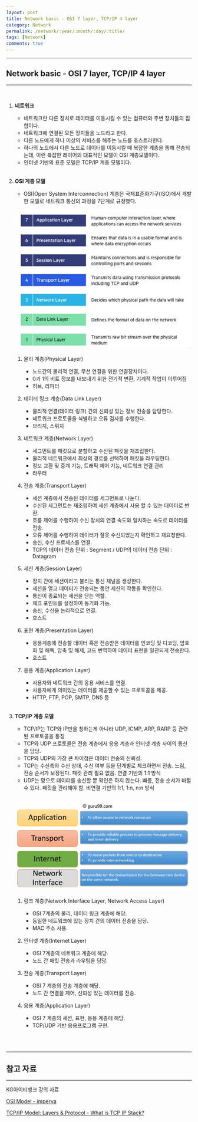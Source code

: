 ```yaml
---
layout: post
title: Network basic - OSI 7 layer, TCP/IP 4 layer
category: Network
permalink: /network/:year/:month/:day/:title/
tags: [Network]
comments: true
---
```


---

## Network basic - OSI 7 layer, TCP/IP 4 layer

---

<br>

1. **네트워크**

   - 네트워크란 다른 장치로 데이터를 이동시킬 수 있는 컴퓨터와 주변 장치들의 집합이다.
   - 네트워크에 연결된 모든 장치들을 노드라고 한다.
   - 다른 노드에게 하나 이상의 서비스를 해주는 노드를 호스트라한다.
   - 하나의 노드에서 다른 노드로 데이터를 이동시킬 때 복잡한 계층을 통해 전송되는데, 이런 복잡한 레이어의 대표적인 모델이 OSI 계층모델이다.
   - 인터넷 기반의 표준 모델은 TCP/IP 계층 모델이다.

   <br>

2. **OSI 계층 모델**

   - OSI(Open System Interconnection) 계층은 국제표준화기구(ISO)에서 개발한 모델로 네트워크 통신의 과정을 7단계로 규정했다.

   ![osi](/assets/post/network/2021-01-12-osi.JPG)

   1. 물리 계층(Physical Layer)

      - 노드간의 물리적 연결, 무선 연결을 위한 연결장치이다.
      - 0과 1의 비트 정보를 내보내기 위한 전기적 변환, 기계적 작업이 이루어짐
      - 허브, 리피터

   2. 데이터 링크 계층(Data Link Layer)

      - 물리적 연결(데이터 링크) 간의 신뢰성 있는 정보 전송을 담당한다.
      - 네트워크 프로토콜을 식별하고 오류 검사를 수행한다.
      - 브리지, 스위치

   3. 네트워크 계층(Network Layer)

      - 세그먼트를 패킷으로 분할하고 수신된 패킷을 재조립한다.
      - 물리적 네트워크에서 최상의 경로를 선택하여 패킷을 라우팅한다.
      - 정보 교환 및 중계 기능, 트래픽 제어 기능, 네트워크 연결 관리
      - 라우터

   4. 전송 계층(Transport Layer)

      - 세션 계층에서 전송된 데이터를 세그먼트로 나눈다.
      - 수신된 세그먼트는 재조립하여 세션 계층에서 사용 할 수 있는 데이터로 변환.
      - 흐름 제어를 수행하여 수신 장치의 연결 속도와 일치하는 속도로 데이터를 전송.
      - 오류 제어를 수행하여 데이터가 잘못 수신되었는지 확인하고 재요청한다.
      - 송신, 수신 프로세스를 연결.
      - TCP의 데이터 전송 단위 : Segment / UDP의 데이터 전송 단위 : Datagram

   5. 세션 계층(Session Layer)

      - 장치 간에 세션이라고 불리는 통신 채널을 생성한다.
      - 세션을 열고 데이터가 전송되는 동안 세션의 작동을 확인한다.
      - 통신이 종료되는 세션을 닫는 역할.
      - 체크 포인트를 설정하여 동기화 가능.
      - 송신, 수신을 논리적으로 연결.
      - 호스트

   6. 표현 계층(Presentation Layer)

      - 응용계층에 전송할 데이터 혹은 전송받은 데이터를 인코딩 및 디코딩, 암호화 및 해독, 압축 및 해제, 코드 번역하여 데이터 표현을 일관되게 전송한다.
      - 호스트

   7. 응용 계층(Application Layer)

      - 사용자와 네트워크 간의 응용 서비스를 연결.
      - 사용자에게 의미있는 데이터를 제공할 수 있는 프로토콜을 제공.
      - HTTP, FTP, POP, SMTP, DNS 등

      <br>

3. **TCP/IP 계층 모델**

   - TCP/IP는 TCP와 IP만을 칭하는게 아니라 UDP, ICMP, ARP, RARP 등 관련된 프로토콜을 통칭
   - TCP와 UDP 프로토콜은 전송 계층에서 응용 계층과 인터넷 계층 사이의 통신을 담당.
   - TCP와 UDP의 가장 큰 차이점은 데이터 전송의 신뢰성.
   - TCP는 수신측의 수신 상태, 수신 여부 등을 단계별로 체크하면서 전송. 느림, 전송 순서가 보장된다. 패킷 관리 필요 없음. 연결 기반의 1:1 방식
   - UDP는 망으로 데이터를 송신할 뿐 확인은 하지 않는다. 빠름, 전송 순서가 바뀔 수 있다. 패킷을 관리해야 함. 비연결 기반의 1:1, 1:n, n:n 방식

   <br>

   ![TCP/IP](/assets/post/network/2021-01-12-tcpip.JPG)

   1. 링크 계층(Network Interface Layer, Network Access Layer)

      - OSI 7계층의 물리, 데이터 링크 계층에 해당.
      - 동일한 네트워크에 있는 장치 간의 데이터 전송을 담당.
      - MAC 주소 사용.

   2. 인터넷 계층(Internet Layer)

      - OSI 7계층의 네트워크 계층에 해당.
      - 노드 간 패킷 전송과 라우팅을 담당.

   3. 전송 계층(Transport Layer)

      - OSI 7 계층의 전송 계층에 해당.
      - 노드 간 연결을 제어, 신뢰성 있는 데이터를 전송.

   4. 응용 계층(Application Layer)

      - OSI 7 계층의 세션, 표현, 응용 계층에 해당.
      - TCP/UDP 기반 응용프로그램 구현.

      <br>

<br>

---

## 참고 자료

---

KG아이티뱅크 강의 자료

[OSI Model - imperva](https://www.imperva.com/learn/application-security/osi-model/)

[TCP/IP Model: Layers & Protocol - What is TCP IP Stack?](https://www.guru99.com/tcp-ip-model.html)

<br>
